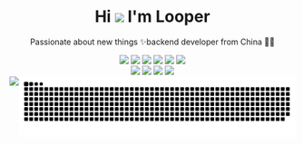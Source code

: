 <!-- ### Hi there 👋-->
<!--
**Looper56/Looper56** is a ✨ _special_ ✨ repository because its `README.md` (this file) appears on your GitHub profile.

Here are some ideas to get you started:

- 🔭 I’m currently working on ...
- 🌱 I’m currently learning golang
- 👯 I’m looking to collaborate on ...
- 🤔 I’m looking for help with ...
- 💬 Ask me about ...
- 📫 How to reach me: ...
- 😄 Pronouns: ...
- ⚡ Fun fact: ...
-->

<p align="center">
  <h1 height="200px" align="center">
    Hi <img src="https://cdn.jsdelivr.net/gh/MaleWeb/picture/images/techblog/hi.gif" width="25"> I'm Looper
  </h1>
   <p align="center">Passionate about new things ✨backend developer from China 👨‍💻</p>
</p>
<div align="center">
  <img src="https://img.shields.io/badge/Golang-blue?style=plastic&logo=go">
  <img src="https://img.shields.io/badge/Mysql-white?style=plastic&logo=mysql">
  <img src="https://img.shields.io/badge/Docker-informational?style=plastic&logo=Docker">
  <img src="https://img.shields.io/badge/Nginx-success?style=plastic&logo=nginx">
  <img src="https://img.shields.io/badge/Redis-inactive?style=plastic&logo=redis">
  <img src="https://img.shields.io/badge/Kafka-ff69b4?style=plastic&logo=apachekafka">
</div>
<div align="center">
  <img src="https://img.shields.io/badge/Grafana-orange?style=plastic&logo=grafana">
  <img src="https://img.shields.io/badge/LiveChat-blueviolet?style=plastic&logo=livechat">
  <img src="https://img.shields.io/badge/Live-9cf?style=plastic&logo=livewire">
  <img src="https://img.shields.io/badge/Dolby-blueviolet?style=plastic&logo=dolby">
</div>
<div style="display: flex">
     <div align="center" style="display:flex !important">
       <div>
          <img src="https://github-readme-stats.vercel.app/api?username=Looper56&count_private=true&show_icons=true&show_icons=true&theme=aura">
       </div>
<!--        <div>
          <img src="https://github-readme-stats.vercel.app/api?username=Looper56&count_private=true&show_icons=true&show_icons=true&theme=blue-green">
       </div> -->
     </div>
     <div>
         <!-- 贪吃蛇 - 图片有 actions/Generate Snake 定时生成 -->
        <picture>
          <source media="(prefers-color-scheme: dark)" srcset="./assets/github-snake-dark.svg" />
          <source media="(prefers-color-scheme: light)" srcset="./assets/github-snake.svg" />
          <img width="100%" alt="github-snake" src="./assets/github-snake.svg" />
        </picture>
     </div>
</div>

